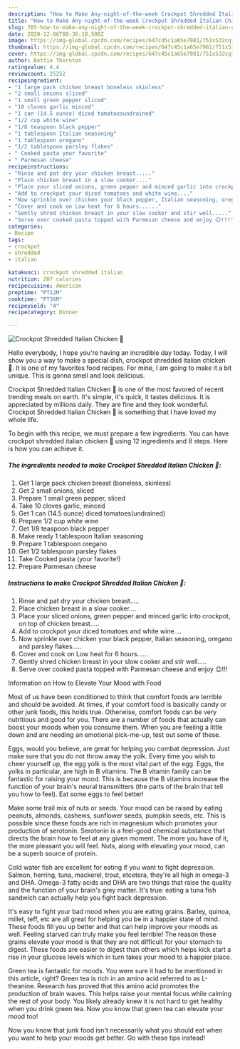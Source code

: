 ```yaml
---
description: "How to Make Any-night-of-the-week Crockpot Shredded Italian Chicken 🐔"
title: "How to Make Any-night-of-the-week Crockpot Shredded Italian Chicken 🐔"
slug: 785-how-to-make-any-night-of-the-week-crockpot-shredded-italian-chicken
date: 2020-12-06T00:36:10.508Z
image: https://img-global.cpcdn.com/recipes/647c45c1a65e7981/751x532cq70/crockpot-shredded-italian-chicken-🐔-recipe-main-photo.jpg
thumbnail: https://img-global.cpcdn.com/recipes/647c45c1a65e7981/751x532cq70/crockpot-shredded-italian-chicken-🐔-recipe-main-photo.jpg
cover: https://img-global.cpcdn.com/recipes/647c45c1a65e7981/751x532cq70/crockpot-shredded-italian-chicken-🐔-recipe-main-photo.jpg
author: Bettie Thornton
ratingvalue: 4.4
reviewcount: 25252
recipeingredient:
- "1 large pack chicken breast boneless skinless"
- "2 small onions sliced"
- "1 small green pepper sliced"
- "10 cloves garlic minced"
- "1 can (14.5 ounce) diced tomatoesundrained"
- "1/2 cup white wine"
- "1/8 teaspoon black pepper"
- "1 tablespoon Italian seasoning"
- "1 tablespoon oregano"
- "1/2 tablespoon parsley flakes"
- " Cooked pasta your favorite"
- " Parmesan cheese"
recipeinstructions:
- "Rinse and pat dry your chicken breast....."
- "Place chicken breast in a slow cooker...."
- "Place your sliced onions, green pepper and minced garlic into crockpot, on top of chicken breast....."
- "Add to crockpot your diced tomatoes and white wine...."
- "Now sprinkle over chicken your black pepper, Italian seasoning, oregano and parsley flakes....."
- "Cover and cook on Low heat for 6 hours......"
- "Gently shred chicken breast in your slow cooker and stir well....."
- "Serve over cooked pasta topped with Parmesan cheese and enjoy 😉!!!"
categories:
- Recipe
tags:
- crockpot
- shredded
- italian

katakunci: crockpot shredded italian 
nutrition: 207 calories
recipecuisine: American
preptime: "PT12M"
cooktime: "PT36M"
recipeyield: "4"
recipecategory: Dinner

---
```



![Crockpot Shredded Italian Chicken 🐔](https://img-global.cpcdn.com/recipes/647c45c1a65e7981/751x532cq70/crockpot-shredded-italian-chicken-🐔-recipe-main-photo.jpg)

Hello everybody, I hope you're having an incredible day today. Today, I will show you a way to make a special dish, crockpot shredded italian chicken 🐔. It is one of my favorites food recipes. For mine, I am going to make it a bit unique. This is gonna smell and look delicious.



Crockpot Shredded Italian Chicken 🐔 is one of the most favored of recent trending meals on earth. It's simple, it's quick, it tastes delicious. It is appreciated by millions daily. They are fine and they look wonderful. Crockpot Shredded Italian Chicken 🐔 is something that I have loved my whole life.


To begin with this recipe, we must prepare a few ingredients. You can have crockpot shredded italian chicken 🐔 using 12 ingredients and 8 steps. Here is how you can achieve it.

<!--inarticleads1-->

##### The ingredients needed to make Crockpot Shredded Italian Chicken 🐔:

1. Get 1 large pack chicken breast (boneless, skinless)
1. Get 2 small onions, sliced
1. Prepare 1 small green pepper, sliced
1. Take 10 cloves garlic, minced
1. Get 1 can (14.5 ounce) diced tomatoes(undrained)
1. Prepare 1/2 cup white wine
1. Get 1/8 teaspoon black pepper
1. Make ready 1 tablespoon Italian seasoning
1. Prepare 1 tablespoon oregano
1. Get 1/2 tablespoon parsley flakes
1. Take  Cooked pasta (your favorite!)
1. Prepare  Parmesan cheese




<!--inarticleads2-->

##### Instructions to make Crockpot Shredded Italian Chicken 🐔:

1. Rinse and pat dry your chicken breast.....
1. Place chicken breast in a slow cooker....
1. Place your sliced onions, green pepper and minced garlic into crockpot, on top of chicken breast.....
1. Add to crockpot your diced tomatoes and white wine....
1. Now sprinkle over chicken your black pepper, Italian seasoning, oregano and parsley flakes.....
1. Cover and cook on Low heat for 6 hours......
1. Gently shred chicken breast in your slow cooker and stir well.....
1. Serve over cooked pasta topped with Parmesan cheese and enjoy 😉!!!




Information on How to Elevate Your Mood with Food


Most of us have been conditioned to think that comfort foods are terrible and should be avoided. At times, if your comfort food is basically candy or other junk foods, this holds true. Otherwise, comfort foods can be very nutritious and good for you. There are a number of foods that actually can boost your moods when you consume them. When you are feeling a little down and are needing an emotional pick-me-up, test out some of these.

Eggs, would you believe, are great for helping you combat depression. Just make sure that you do not throw away the yolk. Every time you wish to cheer yourself up, the egg yolk is the most vital part of the egg. Eggs, the yolks in particular, are high in B vitamins. The B vitamin family can be fantastic for raising your mood. This is because the B vitamins increase the function of your brain's neural transmitters (the parts of the brain that tell you how to feel). Eat some eggs to feel better!

Make some trail mix of nuts or seeds. Your mood can be raised by eating peanuts, almonds, cashews, sunflower seeds, pumpkin seeds, etc. This is possible since these foods are rich in magnesium which promotes your production of serotonin. Serotonin is a feel-good chemical substance that directs the brain how to feel at any given moment. The more you have of it, the more pleasant you will feel. Nuts, along with elevating your mood, can be a superb source of protein.

Cold water fish are excellent for eating if you want to fight depression. Salmon, herring, tuna, mackerel, trout, etcetera, they're all high in omega-3 and DHA. Omega-3 fatty acids and DHA are two things that raise the quality and the function of your brain's grey matter. It's true: eating a tuna fish sandwich can actually help you fight back depression. 

It's easy to fight your bad mood when you are eating grains. Barley, quinoa, millet, teff, etc are all great for helping you be in a happier state of mind. These foods fill you up better and that can help improve your moods as well. Feeling starved can truly make you feel terrible! The reason these grains elevate your mood is that they are not difficult for your stomach to digest. These foods are easier to digest than others which helps kick start a rise in your glucose levels which in turn takes your mood to a happier place.

Green tea is fantastic for moods. You were sure it had to be mentioned in this article, right? Green tea is rich in an amino acid referred to as L-theanine. Research has proved that this amino acid promotes the production of brain waves. This helps raise your mental focus while calming the rest of your body. You likely already knew it is not hard to get healthy when you drink green tea. Now you know that green tea can elevate your mood too!

Now you know that junk food isn't necessarily what you should eat when you want to help your moods get better. Go  with  these tips  instead!

